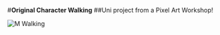 #**Original Character Walking** 
##Uni project from a Pixel Art Workshop!

![M Walking](https://piskel-imgstore-b.appspot.com/img/6f71ce61-0c20-11ef-917d-7fea085625f5.gif)
